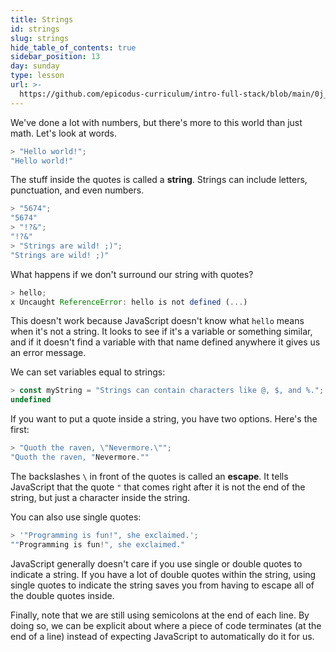 ```yaml
---
title: Strings
id: strings
slug: strings
hide_table_of_contents: true
sidebar_position: 13
day: sunday
type: lesson
url: >-
  https://github.com/epicodus-curriculum/intro-full-stack/blob/main/0j_strings.md
---
```


We've done a lot with numbers, but there's more to this world than just math. Let's look at words.

```javascript
> "Hello world!";
"Hello world!"
```

The stuff inside the quotes is called a **string**. Strings can include letters, punctuation, and even numbers.

```javascript
> "5674";
"5674"
> "!?&";
"!?&"
> "Strings are wild! ;)";
"Strings are wild! ;)"
```

What happens if we don't surround our string with quotes?

```javascript
> hello;
x Uncaught ReferenceError: hello is not defined (...)
```

This doesn't work because JavaScript doesn't know what `hello` means when it's not a string. It looks to see if it's a variable or something similar, and if it doesn't find a variable with that name defined anywhere it gives us an error message.

We can set variables equal to strings:

```javascript
> const myString = "Strings can contain characters like @, $, and %.";
undefined
```

If you want to put a quote inside a string, you have two options. Here's the first:

```javascript
> "Quoth the raven, \"Nevermore.\"";
"Quoth the raven, "Nevermore.""
```

The backslashes `\` in front of the quotes is called an **escape**. It tells JavaScript that the quote `"` that comes right after it is not the end of the string, but just a character inside the string.

You can also use single quotes:

```javascript
> '"Programming is fun!", she exclaimed.';
""Programming is fun!", she exclaimed."
```

JavaScript generally doesn't care if you use single or double quotes to indicate a string. If you have a lot of double quotes within the string, using single quotes to indicate the string saves you from having to escape all of the double quotes inside.

Finally, note that we are still using semicolons at the end of each line. By doing so, we can be explicit about where a piece of code terminates (at the end of a line) instead of expecting JavaScript to automatically do it for us.
